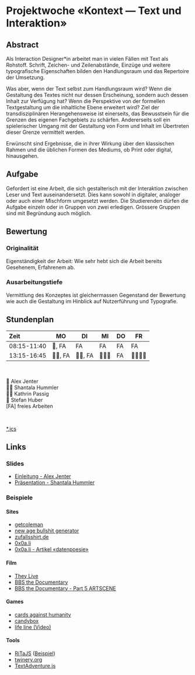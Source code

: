 # Projektwoche «Kontext — Text und Interaktion»

## Abstract

Als Interaction Designer*in arbeitet man in vielen Fällen mit Text als Rohstoff. Schrift, Zeichen- und Zeilenabstände, Einzüge und weitere typografische Eigenschaften bilden den Handlungsraum und das Repertoire der Umsetzung.

Was aber, wenn der Text selbst zum Handlungsraum wird? Wenn die Gestaltung des Textes nicht nur dessen Erscheinung, sondern auch dessen Inhalt zur Verfügung hat? Wenn die Perspektive von der formellen Textgestaltung um die inhaltliche Ebene erweitert wird? Ziel der transdisziplinären Herangehensweise ist einerseits, das Bewusstsein für die Grenzen des eigenen Fachgebiets zu schärfen. Andererseits soll ein spielerischer Umgang mit der Gestaltung von Form und Inhalt im Übertreten dieser Grenze vermittelt werden.

Erwünscht sind Ergebnisse, die in ihrer Wirkung über den klassischen Rahmen und die üblichen Formen des Mediums, ob Print oder digital, hinausgehen.

## Aufgabe

Gefordert ist eine Arbeit, die sich gestalterisch mit der Interaktion zwischen Leser und Text auseinandersetzt. Dies kann sowohl in digitaler, analoger oder auch einer Mischform umgesetzt werden.
Die Studierenden dürfen die Aufgabe einzeln oder in Gruppen von zwei erledigen. Grössere Gruppen sind mit Begründung auch möglich.

## Bewertung

### Originalität
Eigenständigkeit der Arbeit: Wie sehr hebt sich die Arbeit bereits Gesehenem, Erfahrenem ab.

### Ausarbeitungstiefe
Vermittlung des Konzeptes ist gleichermassen Gegenstand der Bewertung wie auch die Gestaltung im Hinblick auf Nutzerführung und Typografie.
<br />

## Stundenplan
|    Zeit     |    MO    |   DI   |  MI   | DO  |   FR   |
| :---------- | -------- | ------ | ----- | --- | ------ |
| 08:15-11:40 | 🧔, FA      | FA     | FA    | FA  | FA     |
| 13:15-16:45 | 👩‍🎓, FA | 👩🏻, FA | 👩‍🎓🧔 | FA  | 👩‍🎓👨🧔 |

<br>

🧔 Alex Jenter  
👩‍🎓 Shantala Hummler  
👩🏻 Kathrin Passig  
👨 Stefan Huber  
[FA] freies Arbeiten  

<br>

[*.ics](https://alexjenter.github.io/calendar/projekt-woche-sfgz.ics)

## Links

### Slides
- [Einleitung - Alex Jenter](https://logrinto.github.io/IAD2017.projektwoche.kontext/) 
- [Präsentation - Shantala Hummler](https://logrinto.github.io/IAD2017.projektwoche.kontext/slides-ShH-kontext-text-und-interaktion/#/) 

### Beispiele

#### Sites
- [getcoleman](https://getcoleman.com/)
- [new age bullshit generator](http://sebpearce.com/bullshit/)
- [zufallsshirt.de](http://zufallsshirt.de/)
- [0x0a.li](http://0x0a.li)
- [0x0a.li - Artikel «datenpoesie»](http://0x0a.li/de/datenpoesie/)

#### Film
- [They Live](https://en.wikipedia.org/wiki/They_Live)
- [BBS the Documentary](https://www.youtube.com/watch?v=nO5vjmDFZaI)
- [BBS the Documentary - Part 5 ARTSCENE](https://www.youtube.com/watch?v=2ReS4Bp4IPY)

#### Games
- [cards against humanity](https://cardsagainsthumanity.com/)
- [candybox](https://candybox2.github.io/candybox/)
- [life line (Video)](https://www.youtube.com/watch?v=LehoxwX3llo)

#### Tools
- [RiTaJS](https://github.com/dhowe/RiTaJS) ([Beispiel](./ex/rita))
- [twinery.org](https://twinery.org/2)
- [TextAdventure.js](https://github.com/TheBroox/TextAdventure.js)
